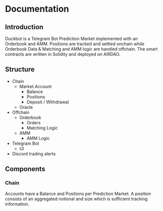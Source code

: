 # Documentation
## Introduction
Duckbot is a Telegram Bot Prediction Market implemented with an Orderbook and AMM. Positions are tracked and settled onchain while Orderbook Data & Matching and AMM logic are handled offchain. The smart contracts are written in Solidity and deployed on AIRDAO.

## Structure

- Chain
  - Market.Account
    - Balance
    - Positions
    - Deposit / Withdrawal
  - Oracle
- Offchain
  - Orderbook
    - Orders
    - Matching Logic
  - AMM
    - AMM Logic
- Telegram Bot
  - UI
- Discord trading alerts

## Components
### Chain
Accounts have a Balance and Positions per Prediction Market. A position consists of an aggregated notional and size which is sufficient tracking information.